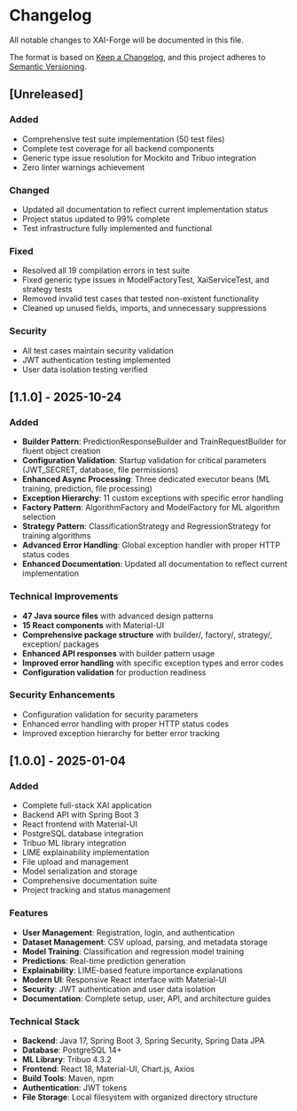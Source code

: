 # Changelog

All notable changes to XAI-Forge will be documented in this file.

The format is based on [Keep a Changelog](https://keepachangelog.com/en/1.0.0/),
and this project adheres to [Semantic Versioning](https://semver.org/spec/v2.0.0.html).

## [Unreleased]

### Added
- Comprehensive test suite implementation (50 test files)
- Complete test coverage for all backend components
- Generic type issue resolution for Mockito and Tribuo integration
- Zero linter warnings achievement

### Changed
- Updated all documentation to reflect current implementation status
- Project status updated to 99% complete
- Test infrastructure fully implemented and functional

### Fixed
- Resolved all 19 compilation errors in test suite
- Fixed generic type issues in ModelFactoryTest, XaiServiceTest, and strategy tests
- Removed invalid test cases that tested non-existent functionality
- Cleaned up unused fields, imports, and unnecessary suppressions

### Security
- All test cases maintain security validation
- JWT authentication testing implemented
- User data isolation testing verified

## [1.1.0] - 2025-10-24

### Added
- **Builder Pattern**: PredictionResponseBuilder and TrainRequestBuilder for fluent object creation
- **Configuration Validation**: Startup validation for critical parameters (JWT_SECRET, database, file permissions)
- **Enhanced Async Processing**: Three dedicated executor beans (ML training, prediction, file processing)
- **Exception Hierarchy**: 11 custom exceptions with specific error handling
- **Factory Pattern**: AlgorithmFactory and ModelFactory for ML algorithm selection
- **Strategy Pattern**: ClassificationStrategy and RegressionStrategy for training algorithms
- **Advanced Error Handling**: Global exception handler with proper HTTP status codes
- **Enhanced Documentation**: Updated all documentation to reflect current implementation

### Technical Improvements
- **47 Java source files** with advanced design patterns
- **15 React components** with Material-UI
- **Comprehensive package structure** with builder/, factory/, strategy/, exception/ packages
- **Enhanced API responses** with builder pattern usage
- **Improved error handling** with specific exception types and error codes
- **Configuration validation** for production readiness

### Security Enhancements
- Configuration validation for security parameters
- Enhanced error handling with proper HTTP status codes
- Improved exception hierarchy for better error tracking

## [1.0.0] - 2025-01-04

### Added
- Complete full-stack XAI application
- Backend API with Spring Boot 3
- React frontend with Material-UI
- PostgreSQL database integration
- Tribuo ML library integration
- LIME explainability implementation
- File upload and management
- Model serialization and storage
- Comprehensive documentation suite
- Project tracking and status management

### Features
- **User Management**: Registration, login, and authentication
- **Dataset Management**: CSV upload, parsing, and metadata storage
- **Model Training**: Classification and regression model training
- **Predictions**: Real-time prediction generation
- **Explainability**: LIME-based feature importance explanations
- **Modern UI**: Responsive React interface with Material-UI
- **Security**: JWT authentication and user data isolation
- **Documentation**: Complete setup, user, API, and architecture guides

### Technical Stack
- **Backend**: Java 17, Spring Boot 3, Spring Security, Spring Data JPA
- **Database**: PostgreSQL 14+
- **ML Library**: Tribuo 4.3.2
- **Frontend**: React 18, Material-UI, Chart.js, Axios
- **Build Tools**: Maven, npm
- **Authentication**: JWT tokens
- **File Storage**: Local filesystem with organized directory structure
